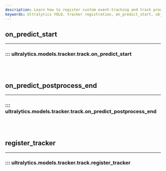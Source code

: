 ```yaml
---
description: Learn how to register custom event-tracking and track predictions with Ultralytics YOLO via on_predict_start and register_tracker methods.
keywords: Ultralytics YOLO, tracker registration, on_predict_start, object detection
---
```


## on_predict_start
---
### ::: ultralytics.models.tracker.track.on_predict_start
<br><br>

## on_predict_postprocess_end
---
### ::: ultralytics.models.tracker.track.on_predict_postprocess_end
<br><br>

## register_tracker
---
### ::: ultralytics.models.tracker.track.register_tracker
<br><br>
